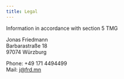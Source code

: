 ```yaml
---
title: Legal
---
```


Information in accordance with section 5 TMG

Jonas Friedmann  
Barbarastraße 18  
97074 Würzburg

Phone: +49 171 4494499  
Mail: [j@frd.mn](mailto:j@frd.mn)
